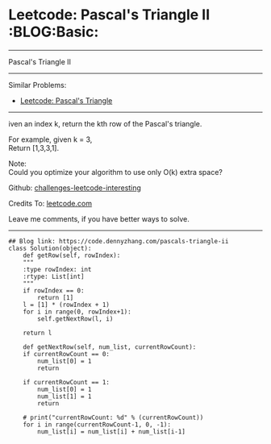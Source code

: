 
# Leetcode: Pascal's Triangle II     :BLOG:Basic:

---

Pascal's Triangle II  

---

Similar Problems:  

-   [Leetcode: Pascal's Triangle](https://code.dennyzhang.com/pascals-triangle)

---

iven an index k, return the kth row of the Pascal's triangle.  

For example, given k = 3,  
Return [1,3,3,1].  

Note:  
Could you optimize your algorithm to use only O(k) extra space?  

Github: [challenges-leetcode-interesting](https://github.com/DennyZhang/challenges-leetcode-interesting/tree/master/problems/pascals-triangle-ii)  

Credits To: [leetcode.com](https://leetcode.com/problems/pascals-triangle-ii/description/)  

Leave me comments, if you have better ways to solve.  

---

    ## Blog link: https://code.dennyzhang.com/pascals-triangle-ii
    class Solution(object):
        def getRow(self, rowIndex):
    	"""
    	:type rowIndex: int
    	:rtype: List[int]
    	"""
    	if rowIndex == 0:
    	    return [1]
    	l = [1] * (rowIndex + 1)
    	for i in range(0, rowIndex+1):
    	    self.getNextRow(l, i)
    
    	return l
    
        def getNextRow(self, num_list, currentRowCount):
    	if currentRowCount == 0:
    	    num_list[0] = 1
    	    return
    
    	if currentRowCount == 1:
    	    num_list[0] = 1
    	    num_list[1] = 1
    	    return
    
    	# print("currentRowCount: %d" % (currentRowCount))
    	for i in range(currentRowCount-1, 0, -1):
    	    num_list[i] = num_list[i] + num_list[i-1]

